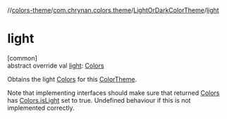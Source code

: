 //[colors-theme](../../../index.md)/[com.chrynan.colors.theme](../index.md)/[LightOrDarkColorTheme](index.md)/[light](light.md)

# light

[common]\
abstract override val [light](light.md): [Colors](../-colors/index.md)

Obtains the light [Colors](../-colors/index.md) for this [ColorTheme](../-color-theme/index.md).

Note that implementing interfaces should make sure that returned [Colors](../-colors/index.md) has [Colors.isLight](../-colors/is-light.md) set to true. Undefined behaviour if this is not implemented correctly.
